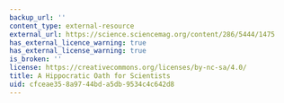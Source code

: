 ```yaml
---
backup_url: ''
content_type: external-resource
external_url: https://science.sciencemag.org/content/286/5444/1475
has_external_licence_warning: true
has_external_license_warning: true
is_broken: ''
license: https://creativecommons.org/licenses/by-nc-sa/4.0/
title: A Hippocratic Oath for Scientists
uid: cfceae35-8a97-44bd-a5db-9534c4c642d8
---
```

